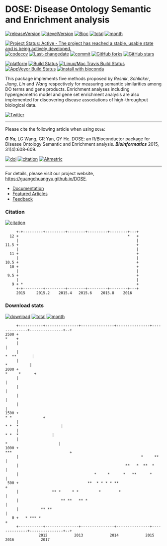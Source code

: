 DOSE: Disease Ontology Semantic and Enrichment analysis
=======================================================

[![releaseVersion](https://img.shields.io/badge/release%20version-3.0.4-green.svg?style=flat)](https://bioconductor.org/packages/DOSE) [![develVersion](https://img.shields.io/badge/devel%20version-3.1.1-green.svg?style=flat)](https://github.com/GuangchuangYu/DOSE) [![Bioc](http://www.bioconductor.org/shields/years-in-bioc/DOSE.svg)](https://www.bioconductor.org/packages/devel/bioc/html/DOSE.html#since) [![total](https://img.shields.io/badge/downloads-49554/total-blue.svg?style=flat)](https://bioconductor.org/packages/stats/bioc/DOSE) [![month](https://img.shields.io/badge/downloads-2523/month-blue.svg?style=flat)](https://bioconductor.org/packages/stats/bioc/DOSE)

[![Project Status: Active - The project has reached a stable, usable state and is being actively developed.](http://www.repostatus.org/badges/latest/active.svg)](http://www.repostatus.org/#active) [![codecov](https://codecov.io/gh/GuangchuangYu/DOSE/branch/master/graph/badge.svg)](https://codecov.io/gh/GuangchuangYu/DOSE/) [![Last-changedate](https://img.shields.io/badge/last%20change-2016--11--14-green.svg)](https://github.com/GuangchuangYu/DOSE/commits/master) [![commit](http://www.bioconductor.org/shields/commits/bioc/DOSE.svg)](https://www.bioconductor.org/packages/devel/bioc/html/DOSE.html#svn_source) [![GitHub forks](https://img.shields.io/github/forks/GuangchuangYu/DOSE.svg)](https://github.com/GuangchuangYu/DOSE/network) [![GitHub stars](https://img.shields.io/github/stars/GuangchuangYu/DOSE.svg)](https://github.com/GuangchuangYu/DOSE/stargazers)

[![platform](http://www.bioconductor.org/shields/availability/devel/DOSE.svg)](https://www.bioconductor.org/packages/devel/bioc/html/DOSE.html#archives) [![Build Status](http://www.bioconductor.org/shields/build/devel/bioc/DOSE.svg)](https://bioconductor.org/checkResults/devel/bioc-LATEST/DOSE/) [![Linux/Mac Travis Build Status](https://img.shields.io/travis/GuangchuangYu/DOSE/master.svg?label=Mac%20OSX%20%26%20Linux)](https://travis-ci.org/GuangchuangYu/DOSE) [![AppVeyor Build Status](https://img.shields.io/appveyor/ci/Guangchuangyu/DOSE/master.svg?label=Windows)](https://ci.appveyor.com/project/GuangchuangYu/DOSE) [![install with bioconda](https://img.shields.io/badge/install%20with-bioconda-green.svg?style=flat)](http://bioconda.github.io/recipes/bioconductor-dose/README.html)

This package implements five methods proposed by *Resnik*, *Schlicker*, *Jiang*, *Lin* and *Wang* respectively for measuring semantic similarities among DO terms and gene products. Enrichment analyses including hypergeometric model and gene set enrichment analysis are also implemented for discovering disease associations of high-throughput biological data.

[![Twitter](https://img.shields.io/twitter/url/https/github.com/GuangchuangYu/DOSE.svg?style=social)](https://twitter.com/intent/tweet?hashtags=DOSE&url=http://bioinformatics.oxfordjournals.org/content/31/4/608)

------------------------------------------------------------------------

Please cite the following article when using `DOSE`:

***G Yu***, LG Wang, GR Yan, QY He. DOSE: an R/Bioconductor package for Disease Ontology Semantic and Enrichment analysis. ***Bioinformatics*** 2015, 31(4):608-609.

[![doi](https://img.shields.io/badge/doi-10.1093/bioinformatics/btu684-green.svg?style=flat)](http://dx.doi.org/10.1093/bioinformatics/btu684) [![citation](https://img.shields.io/badge/cited%20by-21-green.svg?style=flat)](https://scholar.google.com.hk/scholar?oi=bibs&hl=en&cites=16627502277303919270) [![Altmetric](https://img.shields.io/badge/Altmetric-36-green.svg?style=flat)](https://www.altmetric.com/details/2788597)

------------------------------------------------------------------------

For details, please visit our project website, <https://guangchuangyu.github.io/DOSE>.

-   [Documentation](https://guangchuangyu.github.io/DOSE/documentation/)
-   [Featured Articles](https://guangchuangyu.github.io/DOSE/featuredArticles/)
-   [Feedback](https://guangchuangyu.github.io/DOSE/#feedback)

### Citation

[![citation](https://img.shields.io/badge/cited%20by-21-green.svg?style=flat)](https://scholar.google.com.hk/scholar?oi=bibs&hl=en&cites=16627502277303919270)

         +-+---------+---------+--------+---------+--------+---+
      12 +                                                 *   +
         |                                                     |
    11.5 +                                                     +
         |                                                     |
      11 +                                                     +
         |                                                     |
    10.5 +                                                     +
      10 +                                                     +
         |                                                     |
     9.5 +                                                     +
         |                                                     |
       9 + *                                                   +
         +-+---------+---------+--------+---------+--------+---+
         2015     2015.2    2015.4   2015.6    2015.8    2016   

### Download stats

[![download](http://www.bioconductor.org/shields/downloads/DOSE.svg)](https://bioconductor.org/packages/stats/bioc/DOSE/) [![total](https://img.shields.io/badge/downloads-49554/total-blue.svg?style=flat)](https://bioconductor.org/packages/stats/bioc/DOSE) [![month](https://img.shields.io/badge/downloads-2523/month-blue.svg?style=flat)](https://bioconductor.org/packages/stats/bioc/DOSE)

         +-----------+---------------+---------------+---------------+--------------+---------------+--+
    2500 +                                                                                        *    +
         |                                                                                             |
         |                                                                                 *  **       |
         |                                                                                  *          |
    2000 +                                                                                *     *      +
         |                                                                                             |
         |                                                                                             |
         |                                                                                             |
         |                                                                                             |
    1500 +                                                                            * *              +
         |                                                                    * *  *                   |
         |                                                                        * *  *               |
         |                                                                     *                       |
    1000 +                                                                ***                          +
         |                                                       *     **                              |
         |                                                **   *  **  *                                |
         |                                  *     *      *   **      *                                 |
     500 +                               **  * * * * **                                                +
         |               ** *     * *         *        *                                               |
         |                   ** **   ** *                                                              |
         |          ** **                                                                              |
       0 +   * *** *                                                                                   +
         +-----------+---------------+---------------+---------------+--------------+---------------+--+
                   2012            2013            2014            2015           2016            2017
